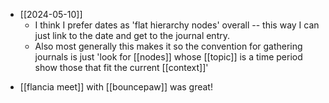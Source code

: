 * [[2024-05-10]]
  - I think I prefer dates as 'flat hierarchy nodes' overall -- this way I can just link to the date and get to the journal entry.
  - Also most generally this makes it so the convention for gathering journals is just 'look for [[nodes]] whose [[topic]] is a time period show those that fit the current [[context]]'
- [[flancia meet]] with [[bouncepaw]] was great!